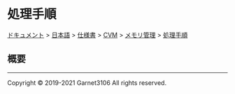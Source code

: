 # 処理手順

[ドキュメント](../../../../../index.md) > [日本語](../../../../index.md) > [仕様書](../../../index.md) > [CVM](../../index.md) > [メモリ管理](../index.md) > [処理手順](./index.md)

## 概要



---

Copyright © 2019-2021 Garnet3106 All rights reserved.

